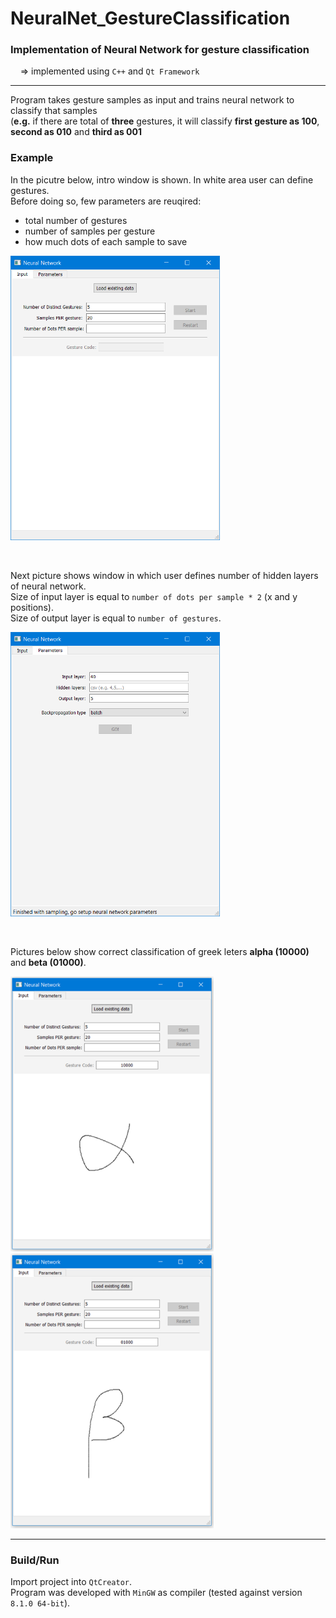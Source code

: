# NeuralNet_GestureClassification
### Implementation of Neural Network for gesture classification
&nbsp;&nbsp;&nbsp;&nbsp;=> implemented using ```C++``` and ```Qt Framework```

<hr/>

Program takes gesture samples as input and trains neural network to classify that samples<br/>
(**e.g.** if there are total of **three** gestures, it will classify **first gesture as 100**, **second as 010** and **third as 001**

### Example
In the picutre below, intro window is shown. In white area user can define gestures.<br/>
Before doing so, few parameters are reuqired: 
- total number of gestures
- number of samples per gesture
- how much dots of each sample to save <br/>

<img
  src="images/intro_window.PNG" alt="Intro Window"
  width=335
  raw=true
/>

<br/>

Next picture shows window in which user defines number of hidden layers of neural network.<br/>
Size of input layer is equal to ```number of dots per sample * 2``` (x and y positions).<br/>
Size of output layer is equal to ```number of gestures```.<br/>

<img
  src="images/parameters_window.PNG" alt="Neural Network paramters"
  width=335
  raw=true
/>

<br/>

Pictures below show correct classification of greek leters **alpha (10000)** and **beta (01000)**.<br/>

<img
  src="images/classification_exampleA.png" alt="Greek letter alpha classification"
  width=325
  raw=true
/>
<img
  src="images/classification_exampleB.png" alt="Greek letter alpha classification"
  width=325
  raw=true
/>
<br/>

<hr/>

### Build/Run
Import project into ```QtCreator```.<br/>
Program was developed with ```MinGW``` as compiler (tested against version ```8.1.0 64-bit```).
